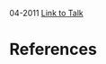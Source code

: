 

04-2011
[Link to Talk](https://www.churchofjesuschrist.org/study/general-conference/2011/04/saturday-morning-session?lang=eng)



# References
